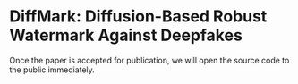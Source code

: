 # DiffMark: Diffusion-Based Robust Watermark Against Deepfakes

Once the paper is accepted for publication, we will open the source code to the public immediately.
